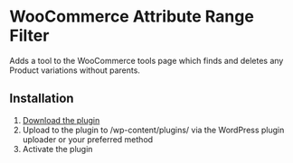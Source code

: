 # WooCommerce Attribute Range Filter

Adds a tool to the WooCommerce tools page which finds and deletes any Product variations without parents.

## Installation

1. [Download the plugin](https://github.com/anttiviljami/woocommerce-attribute-range-filter/archive/master.zip)
2. Upload to the plugin to /wp-content/plugins/ via the WordPress plugin uploader or your preferred method
3. Activate the plugin

